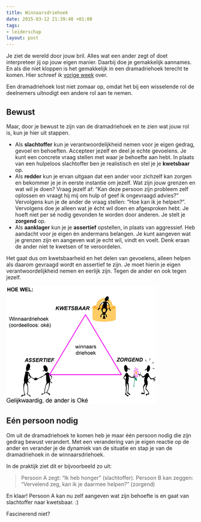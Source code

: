 ```yaml
---
title: Winnaarsdriehoek
date: 2015-03-12 21:39:40 +01:00
tags:
- leiderschap
layout: post
---
```


Je ziet de wereld door jouw bril. Alles wat een ander zegt of doet interpreteer jij op jouw eigen manier. Daarbij doe je gemakkelijk aannames. En als die niet kloppen is het gemakkelijk in een dramadriehoek terecht te komen. Hier schreef ik [vorige week](http://www.rogiervandenberg.nl/dramadriehoek/) over. 

Een dramadriehoek lost niet zomaar op, omdat het bij een wisselende rol de deelnemers uitnodigt een andere rol aan te nemen.

## Bewust
Maar, door je bewust te zijn van de dramadriehoek en te zien wat jouw rol is, kun je hier uit stappen.

- Als **slachtoffer** kun je verantwoordelijkheid nemen voor je eigen gedrag, gevoel en behoeften. Accepteer jezelf en deel je echte gevoelens. Je kunt een concrete vraag stellen met waar je behoefte aan hebt. In plaats van een hulpeloos slachtoffer ben je realistisch en stel je je **kwetsbaar** op.
- Als **redder** kun je ervan uitgaan dat een ander voor zichzelf kan zorgen en bekommer je je in eerste instantie om jezelf. Wat zijn jouw grenzen en wat wil je doen? Vraag jezelf af: “Kan deze persoon zijn probleem zelf oplossen en vraagt hij mij om hulp of geef ik ongevraagd advies?” Vervolgens kun je de ander de vraag stellen: “Hoe kan ik je helpen?”. Vervolgens doe je alleen wat je écht wil doen en afgesproken hebt. Je hoeft niet per sé nodig gevonden te worden door anderen. Je stelt je **zorgend** op.
- Als **aanklager** kun je je **assertief** opstellen, in plaats van aggressief. Heb aandacht voor je eigen én andermans belangen. Je kunt aangeven wat je grenzen zijn en aangeven wat je echt wil, vindt en voelt. Denk eraan de ander niet te kwetsen of te veroordelen.

Het gaat dus om kwetsbaarheid en het delen van gevoelens, alleen helpen als daarom gevraagd wordt en assertief te zijn. Je moet hierin je eigen verantwoordelijkheid nemen en eerlijk zijn. Tegen de ander en ook tegen jezelf.

![Winnaarsdriehoek](/content/images/2015/03/winnaarsdriehoek.png)

## Eén persoon nodig
Om uit de dramadriehoek te komen heb je maar één persoon nodig die zijn gedrag bewust verandert. Met een verandering van je eigen reactie op de ander en verander je de dynamiek van de situatie en stap je van de dramadriehoek in de winnaarsdriehoek.

In de praktijk ziet dit er bijvoorbeeld zo uit:

> Persoon A zegt: “Ik heb honger” (slachtoffer). Persoon B kan zeggen: “Vervelend zeg, kan ik je daarmee helpen?” (zorgend)

En klaar! Persoon A kan nu zelf aangeven wat zijn behoefte is en gaat van slachtoffer naar kwetsbaar. :)

Fascinerend niet?